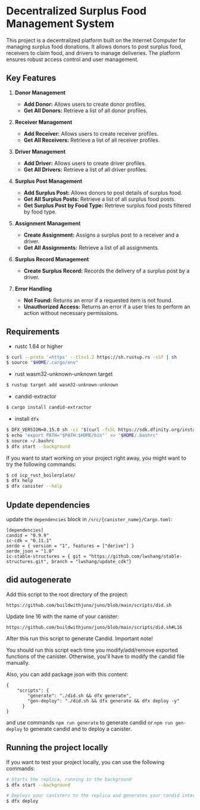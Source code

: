 # Decentralized Surplus Food Management System

This project is a decentralized platform built on the Internet Computer for managing surplus food donations. It allows donors to post surplus food, receivers to claim food, and drivers to manage deliveries. The platform ensures robust access control and user management.

## Key Features

1. **Donor Management**
   - **Add Donor:** Allows users to create donor profiles.
   - **Get All Donors:** Retrieve a list of all donor profiles.

2. **Receiver Management**
   - **Add Receiver:** Allows users to create receiver profiles.
   - **Get All Receivers:** Retrieve a list of all receiver profiles.

3. **Driver Management**
   - **Add Driver:** Allows users to create driver profiles.
   - **Get All Drivers:** Retrieve a list of all driver profiles.

4. **Surplus Post Management**
   - **Add Surplus Post:** Allows donors to post details of surplus food.
   - **Get All Surplus Posts:** Retrieve a list of all surplus food posts.
   - **Get Surplus Post by Food Type:** Retrieve surplus food posts filtered by food type.

5. **Assignment Management**
   - **Create Assignment:** Assigns a surplus post to a receiver and a driver.
   - **Get All Assignments:** Retrieve a list of all assignments.

6. **Surplus Record Management**
   - **Create Surplus Record:** Records the delivery of a surplus post by a driver.

7. **Error Handling**
   - **Not Found:** Returns an error if a requested item is not found.
   - **Unauthorized Access:** Returns an error if a user tries to perform an action without necessary permissions.

## Requirements
* rustc 1.64 or higher
```bash
$ curl --proto '=https' --tlsv1.2 https://sh.rustup.rs -sSf | sh
$ source "$HOME/.cargo/env"
```
* rust wasm32-unknown-unknown target
```bash
$ rustup target add wasm32-unknown-unknown
```
* candid-extractor
```bash
$ cargo install candid-extractor
```
* install `dfx`
```bash
$ DFX_VERSION=0.15.0 sh -ci "$(curl -fsSL https://sdk.dfinity.org/install.sh)"
$ echo 'export PATH="$PATH:$HOME/bin"' >> "$HOME/.bashrc"
$ source ~/.bashrc
$ dfx start --background
```

If you want to start working on your project right away, you might want to try the following commands:

```bash
$ cd icp_rust_boilerplate/
$ dfx help
$ dfx canister --help
```

## Update dependencies

update the `dependencies` block in `/src/{canister_name}/Cargo.toml`:
```
[dependencies]
candid = "0.9.9"
ic-cdk = "0.11.1"
serde = { version = "1", features = ["derive"] }
serde_json = "1.0"
ic-stable-structures = { git = "https://github.com/lwshang/stable-structures.git", branch = "lwshang/update_cdk"}
```

## did autogenerate

Add this script to the root directory of the project:
```
https://github.com/buildwithjuno/juno/blob/main/scripts/did.sh
```

Update line 16 with the name of your canister:
```
https://github.com/buildwithjuno/juno/blob/main/scripts/did.sh#L16
```

After this run this script to generate Candid.
Important note!

You should run this script each time you modify/add/remove exported functions of the canister.
Otherwise, you'll have to modify the candid file manually.

Also, you can add package json with this content:
```
{
    "scripts": {
        "generate": "./did.sh && dfx generate",
        "gen-deploy": "./did.sh && dfx generate && dfx deploy -y"
      }
}
```

and use commands `npm run generate` to generate candid or `npm run gen-deploy` to generate candid and to deploy a canister.

## Running the project locally

If you want to test your project locally, you can use the following commands:

```bash
# Starts the replica, running in the background
$ dfx start --background

# Deploys your canisters to the replica and generates your candid interface
$ dfx deploy
```